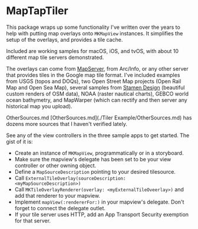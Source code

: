 # MapTapTiler

This package wraps up some functionality I've written over the years to help with putting map overlays 
onto `MKMapView` instances. It simplifies the setup of the overlays, and provides a tile cache.

Included are working samples for macOS, iOS, and tvOS, with about 10 different map tile servers demonstrated.

The overlays can come from [MapServer](https://mapserver.org), from Arc/Info, or any other server that provides tiles in the Google map 
tile format. I've included examples from USGS (topos and DOQs), two Open Street Map 
projects (Open Rail Map and Open Sea Map), 
several samples from [Stamen Design](http://maps.stamen.com/#watercolor/12/37.7706/-122.3782) 
(beautiful custom renders of OSM data), 
NOAA (raster nautical charts), GEBCO world
ocean bathymetry, and MapWarper (which can rectify and then server any historical map you upload).

OtherSources.md [OtherSources.md](./Tiler Example/OtherSources.md) has dozens more sources that I haven't verified lately.

See any of the view controllers in the three sample apps to get started. The gist of it is:

- Create an instance of `MKMapView`, programmatically or in a storyboard.
- Make sure the mapview's delegate has been set to be your view controller or other owning object.
- Define a `MapSourceDescription` pointing to your desired tilesource.
- Call `ExternalTileOverlay(sourceDescription: <myMapSourceDescription>)`
- Call `MKTileOverlayRenderer(overlay: <myExternalTileOveerlay>)` and add that renderer to your mapview.
- Implement `mapView(:rendererFor:)` in your mapview's delegate. Don't forget to connect the delegate outlet.
- If your tile server uses HTTP, add an App Transport Security exemption for that server.


